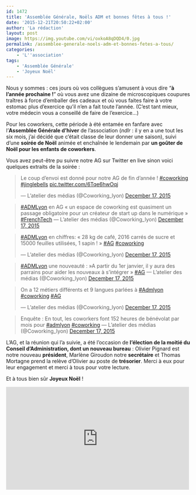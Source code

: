 ```yaml
---
id: 1472
title: 'Assemblée Générale, Noëls ADM et bonnes fêtes à tous !'
date: '2015-12-21T20:50:22+02:00'
author: 'La rédaction'
layout: post
image: https://img.youtube.com/vi/oxkoA8qDQD4/0.jpg
permalink: /assemblee-generale-noels-adm-et-bonnes-fetes-a-tous/
categories:
    - 'L''association'
tags:
    - 'Assemblée Générale'
    - 'Joyeux Noël'
---
```


Nous y sommes : ces jours où vos collègues s’amusent à vous dire “**à l’année prochaine !**” où vous avez une dizaine de microscopiques coupures traîtres à force d’emballer des cadeaux et où vous faites faire à votre estomac plus d’exercice qu’il n’en a fait toute l’année. (C’est tant mieux, votre médecin vous a conseillé de faire de l’exercice…)

Pour les coworkers, cette période à été entamée en fanfare avec l’**Assemblée Générale d’hiver** de l’association (*ndlr* : il y en a une tout les six mois, j’ai décidé que c’était classe de leur donner une saison), suivi d’une **soirée de Noël** animée et enchaînée le lendemain par **un goûter de Noël pour les enfants de coworkers**.

Vous avez peut-être pu suivre notre AG sur Twitter en live sinon voici quelques extraits de la soirée :

> Le coup d’envoi est donné pour notre AG de fin d’année ! [\#coworking](https://twitter.com/hashtag/coworking?src=hash) [\#jinglebells](https://twitter.com/hashtag/jinglebells?src=hash) [pic.twitter.com/6Tqe6hwOqj](https://t.co/6Tqe6hwOqj)
> 
> — L’atelier des médias (@Coworking\_lyon) [December 17, 2015](https://twitter.com/Coworking_lyon/status/677551327694729218)

<script async="" charset="utf-8" src="//platform.twitter.com/widgets.js"></script>

> [\#ADMLyon](https://twitter.com/hashtag/ADMLyon?src=hash) en AG « un espace de coworking est quasiment un passage obligatoire pour un créateur de start up dans le numérique » [\#FrenchTech](https://twitter.com/hashtag/FrenchTech?src=hash) — L’atelier des médias (@Coworking\_lyon) [December 17, 2015](https://twitter.com/Coworking_lyon/status/677558528727498753)

<script async="" charset="utf-8" src="//platform.twitter.com/widgets.js"></script>

> [\#ADMLyon](https://twitter.com/hashtag/ADMLyon?src=hash) en chiffres: « 28 kg de café, 2016 carrés de sucre et 15000 feuilles utilisées, 1 sapin ! » [\#AG](https://twitter.com/hashtag/AG?src=hash) [\#coworking](https://twitter.com/hashtag/coworking?src=hash)
> 
> — L’atelier des médias (@Coworking\_lyon) [December 17, 2015](https://twitter.com/Coworking_lyon/status/677559236155580417)

<script async="" charset="utf-8" src="//platform.twitter.com/widgets.js"></script>

> [\#ADMLyon](https://twitter.com/hashtag/ADMLyon?src=hash) une nouveauté : »A partir du 1er janvier, il y aura des parrains pour aider les nouveaux à s’intégrer » [\#AG](https://twitter.com/hashtag/AG?src=hash) — L’atelier des médias (@Coworking\_lyon) [December 17, 2015](https://twitter.com/Coworking_lyon/status/677565155358674944)

<script async="" charset="utf-8" src="//platform.twitter.com/widgets.js"></script>

> On a 12 métiers différents et 9 langues parlées à [\#Admlyon](https://twitter.com/hashtag/Admlyon?src=hash) [\#coworking](https://twitter.com/hashtag/coworking?src=hash) [\#AG](https://twitter.com/hashtag/AG?src=hash)
> 
> — L’atelier des médias (@Coworking\_lyon) [December 17, 2015](https://twitter.com/Coworking_lyon/status/677565894810320896)

<script async="" charset="utf-8" src="//platform.twitter.com/widgets.js"></script>

> Enquête : En tout, les coworkers font 152 heures de bénévolat par mois pour [\#admlyon](https://twitter.com/hashtag/admlyon?src=hash) [\#coworking](https://twitter.com/hashtag/coworking?src=hash) — L’atelier des médias (@Coworking\_lyon) [December 17, 2015](https://twitter.com/Coworking_lyon/status/677566628507328513)

<script async="" charset="utf-8" src="//platform.twitter.com/widgets.js"></script>  
L’AG, et la réunion qui l’a suivie, a été l’occasion de **l’élection de la moitié du Conseil d’Administration, dont un nouveau bureau** : Olivier Pignard est notre nouveau **président**, Marlène Giroudon notre **secrétaire** et Thomas Mortagne prend la relève d’Olivier au poste de **trésorier**. Merci à eux pour leur engagement et merci à tous pour votre lecture.

Et à tous bien sûr **Joyeux Noël** !

<iframe allow="accelerometer; autoplay; clipboard-write; encrypted-media; gyroscope; picture-in-picture" allowfullscreen="" frameborder="0" height="281" src="https://www.youtube.com/embed/oxkoA8qDQD4?feature=oembed" title="Les Minions - Joyeux Noël [Au cinéma le 8 juillet 2015]" width="500"></iframe>

